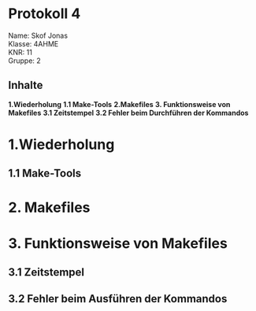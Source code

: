 # Protokoll 4 #
Name: Skof Jonas  
Klasse: 4AHME  
KNR: 11  
Gruppe: 2  

## Inhalte ##
**1.Wiederholung**
**1.1 Make-Tools**
**2.Makefiles**
**3. Funktionsweise von Makefiles**
**3.1 Zeitstempel**
**3.2 Fehler beim Durchführen der Kommandos**

# 1.Wiederholung #

## 1.1 Make-Tools ##


# 2. Makefiles #


# 3. Funktionsweise von Makefiles #

## 3.1 Zeitstempel ##

## 3.2 Fehler beim Ausführen der Kommandos ##

